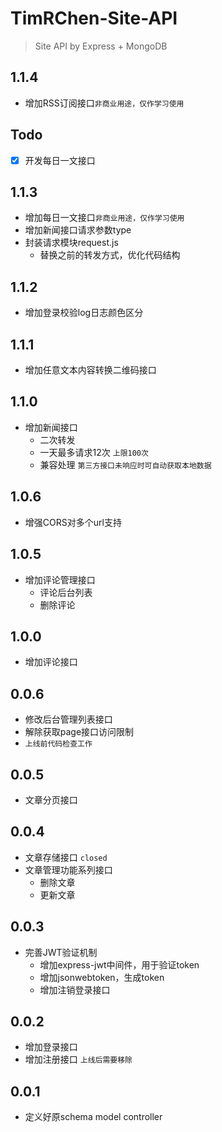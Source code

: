 # TimRChen-Site-API
>   Site API by Express + MongoDB

## 1.1.4

-   增加RSS订阅接口`非商业用途，仅作学习使用`

## Todo

- [x]   开发每日一文接口

## 1.1.3

-   增加每日一文接口`非商业用途，仅作学习使用`
-   增加新闻接口请求参数type
-   封装请求模块request.js
    - 替换之前的转发方式，优化代码结构

## 1.1.2

-   增加登录校验log日志颜色区分

## 1.1.1

-   增加任意文本内容转换二维码接口

## 1.1.0

-   增加新闻接口
    -  二次转发
    -  一天最多请求12次 `上限100次`
    -  兼容处理 `第三方接口未响应时可自动获取本地数据`

## 1.0.6

-   增强CORS对多个url支持

## 1.0.5

-   增加评论管理接口
    -   评论后台列表
    -   删除评论

## 1.0.0

-   增加评论接口


## 0.0.6

-   修改后台管理列表接口
-   解除获取page接口访问限制
-   `上线前代码检查工作`

## 0.0.5

-   文章分页接口

## 0.0.4 

-   文章存储接口 `closed`
-   文章管理功能系列接口
    -   删除文章
    -   更新文章

## 0.0.3

-   完善JWT验证机制
    -   增加express-jwt中间件，用于验证token
    -   增加jsonwebtoken，生成token
    -   增加注销登录接口

## 0.0.2

-   增加登录接口
-   增加注册接口 `上线后需要移除`


## 0.0.1

-   定义好原schema model controller
